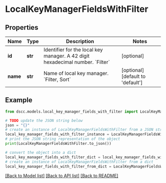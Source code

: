 # LocalKeyManagerFieldsWithFilter


## Properties

Name | Type | Description | Notes
------------ | ------------- | ------------- | -------------
**id** | **str** | Identifier for the local key manager. A 42 digit hexadecimal number. &#x60;Filter&#x60; | [optional] 
**name** | **str** | Name of local key manager. &#x60;Filter, Sort&#x60; | [optional] [default to 'default']

## Example

```python
from dscc.models.local_key_manager_fields_with_filter import LocalKeyManagerFieldsWithFilter

# TODO update the JSON string below
json = "{}"
# create an instance of LocalKeyManagerFieldsWithFilter from a JSON string
local_key_manager_fields_with_filter_instance = LocalKeyManagerFieldsWithFilter.from_json(json)
# print the JSON string representation of the object
print(LocalKeyManagerFieldsWithFilter.to_json())

# convert the object into a dict
local_key_manager_fields_with_filter_dict = local_key_manager_fields_with_filter_instance.to_dict()
# create an instance of LocalKeyManagerFieldsWithFilter from a dict
local_key_manager_fields_with_filter_from_dict = LocalKeyManagerFieldsWithFilter.from_dict(local_key_manager_fields_with_filter_dict)
```
[[Back to Model list]](../README.md#documentation-for-models) [[Back to API list]](../README.md#documentation-for-api-endpoints) [[Back to README]](../README.md)


